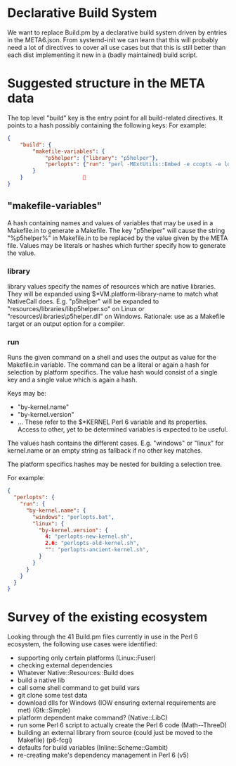 # Declarative Build System
We want to replace Build.pm by a declarative build system driven by entries in the META6.json.
From systemd-init we can learn that this will probably need a lot of directives to cover all use cases but that this is still better than each dist implementing it new in a (badly maintained) build script.

# Suggested structure in the META data
The top level "build" key is the entry point for all build-related directives. It points to a hash possibly containing the following keys:
For example:
```json
{
    "build": {
        "makefile-variables": {
            "p5helper": {"library": "p5helper"},
            "perlopts": {"run": "perl -MExtUtils::Embed -e ccopts -e ldopts"}
        }
    }                   
}
```

## "makefile-variables"
A hash containing names and values of variables that may be used in a Makefile.in to generate a Makefile.
The key "p5helper" will cause the string "%p5helper%" in Makefile.in to be replaced by the value given by the META file.
Values may be literals or hashes which further specify how to generate the value.

### library
library values specify the names of resources which are native libraries. They will be expanded using $*VM.platform-library-name to match what NativeCall does.
E.g. "p5helper" will be expanded to "resources/libraries/libp5helper.so" on Linux or "resources\libraries\p5helper.dll" on Windows.
Rationale: use as a Makefile target or an output option for a compiler.

### run
Runs the given command on a shell and uses the output as value for the Makefile.in variable.
The command can be a literal or again a hash for selection by platform specifics.
The value hash would consist of a single key and a single value which is again a hash.

Keys may be:
* "by-kernel.name"
* "by-kernel.version"
* ...
These refer to the $*KERNEL Perl 6 variable and its properties. Access to other, yet to be determined variables is expected to be useful.

The values hash contains the different cases. E.g. "windows" or "linux" for kernel.name or an empty string as fallback if no other key matches.

The platform specifics hashes may be nested for building a selection tree.

For example:
```json
{
  "perlopts": {
    "run": {
      "by-kernel.name": {
        "windows": "perlopts.bat",
        "linux": {
          "by-kernel.version": {
            4: "perlopts-new-kernel.sh",
            2.6: "perlopts-old-kernel.sh",
            "": "perlopts-ancient-kernel.sh",
          }
        }
      }
    }
  }
}
```
# Survey of the existing ecosystem
Looking through the 41 Build.pm files currently in use in the Perl 6 ecosystem, the following use cases were identified:
* supporting only certain platforms (Linux::Fuser)
* checking external dependencies
* Whatever Native::Resources::Build does
* build a native lib
* call some shell command to get build vars
* git clone some test data
* download dlls for Windows (IOW ensuring external requirements are met) (Gtk::Simple)
* platform dependent make command? (Native::LibC)
* run some Perl 6 script to actually create the Perl 6 code (Math--ThreeD)
* building an external library from source (could just be moved to the Makefile) (p6-fcgi)
* defaults for build variables (Inline::Scheme::Gambit)
* re-creating make's dependency management in Perl 6 (v5)
